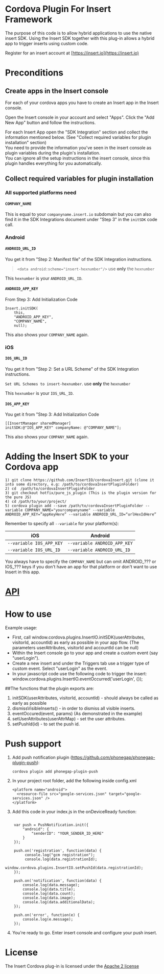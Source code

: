 # Cordova Plugin For Insert Framework


The purpose of this code is to allow hybrid applications to use the native insert SDK. Using the Insert SDK together with this plug-in allows a hybrid app to trigger inserts using custom code.

Register for an insert account at [https://insert.io](https://insert.io)

# Preconditions

## Create apps in the Insert console

For each of your cordova apps you have to create an Insert app in the Insert console.

Open the Insert console in your account and select "Apps". Click the "Add New App" button and follow the instructions.

For each Insert App open the "SDK Integration" section and collect the information mentioned below. (See "Collect required variables for plugin installation" section)<br>
You need to provide the information you've seen in the insert console as plugin variables during the plugin's installation.<br>
You can ignore all the setup instructions in the insert console, since this plugin handles everything for you automatically.

## Collect required variables for plugin installation

### All supported platforms need

#### `COMPANY_NAME`

This is equal to your `companyname.insert.io` subdomain but you can also find it in the SDK Integrations document under "Step 3" in the `initSDK` code call.

### Android

#### `ANDROID_URL_ID`

You get it from "Step 2: Manifest file" of the SDK Integration instructions.

> `<data android:scheme="insert-hexnumber"/>` use **only** the `hexnumber`

This `hexnumber` is your `ANDROID_URL_ID`.


#### `ANDROID_APP_KEY`

From Step 3: Add Initialization Code

```
Insert.initSDK(
    this,
    "ANDROID_APP_KEY", 
    "COMPANY_NAME", 
    null);
```

This also shows your `COMPANY_NAME` again.


### iOS

#### `IOS_URL_ID`

You get it from "Step 2: Set a URL Scheme" of the SDK Integration instructions.

`Set URL Schemes to insert-hexnumber`. use **only** the `hexnumber`

This `hexnumber` is your `IOS_URL_ID`.

#### `IOS_APP_KEY`

You get it from "Step 3: Add Initialization Code

```
[[InsertManager sharedManager]
initSDK:@"IOS_APP_KEY" companyName: @"COMPANY_NAME"];
``` 

This also shows your `COMPANY_NAME` again.


Adding the Insert SDK to your Cordova app
=========================================

```
1) git clone https://github.com/InsertIO/cordovaInsert.git (clone it into some directory, e.g: /path/to/cordovaInsertPluginFolder)
2) cd  /path/to/cordovaInsertPluginFolder
3) git checkout hotfix/pure_js_plugin (This is the plugin version for the pure JS)
4) cd /path/to/your/project/ 
5) cordova plugin add --save /path/to/cordovaInsertPluginFolder --variable COMPANY_NAME="yourcompanyname" --variable ANDROID_APP_KEY=“appKeyHere” --variable ANDROID_URL_ID=“urlHexIdHere”
```

Remember to specify all `--variable` for your platform(s):

| iOS | Android |
|-----|---------|
| `--variable IOS_APP_KEY` | `--variable ANDROID_APP_KEY` |
| `--variable IOS_URL_ID`  | `--variable ANDROID_URL_ID`  |

You always have to specify the `COMPANY_NAME` but can omit ANDROID_??? or IOS_??? keys if you don't have an app for that platform or don't want to use Insert in this app.

# [API](./api.md)

How to use
==========
Example usage:
- First, call window.cordova.plugins.InsertIO.initSDK(userAttributes, visitorId, accountId) as early as possible in your app flow. (The parameters userAttributes, visitorId and accountId can be null)
- Within the Insert console go to your app and create a custom event (say "userLogin"). 
- Create a new insert and under the Triggers tab use a trigger type of custom event. Select "userLogin" as the event.
- In your javascript code use the following code to trigger the insert:
window.cordova.plugins.InsertIO.eventOccurred('userLogin', {});

##The functions that the plugin exports are:
1) initSDK(userAttributes, visitorId, accountId) - should always be called as early as possible
2) dismissVisibleInserts() - in order to dismiss all visible inserts.
3) eventOccured(event, params) (As demonstrated in the example)
4) setUserAttributes(userAttrMap) - set the user attributes.
5) setPushId(id) - to set the push id.

Push support
============
1) Add push notification plugin (https://github.com/phonegap/phonegap-plugin-push):

   ```
   cordova plugin add phonegap-plugin-push
   ```
2) In your project root folder, add the following inside config.xml
    ```
    <platform name="android">
      <resource-file src="google-services.json" target="google-services.json" />
    </platform>

    ```
3) Add this code in your index.js in the onDeviceReady function:

```

	var push = PushNotification.init({
        "android": {
            "senderID": "YOUR_SENDER_ID_HERE"
        }
    });

    push.on('registration', function(data) {
         console.log("gcm registration");
         console.log(data.registrationId);
         window.cordova.plugins.InsertIO.setPushId(data.registrationId);
    });

    push.on('notification', function(data) {
        console.log(data.message);
        console.log(data.title);
        console.log(data.count);
        console.log(data.image);
        console.log(data.additionalData);
    });

    push.on('error', function(e) {
        console.log(e.message);
    });

```

4) You're ready to go. Enter insert console and configure your push insert.

License
=======
The Insert Cordova plug-in is licensed under the [Apache 2 license](./LICENSE.txt)
